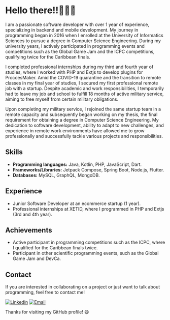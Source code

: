 # Hello there‼👋👨‍💻

I am a passionate software developer with over 1 year of experience, specializing in backend and mobile development. My journey in programming began in 2016 when I enrolled at the University of Informatics Sciences to pursue a degree in Computer Science Engineering. During my university years, I actively participated in programming events and competitions such as the Global Game Jam and the ICPC competitions, qualifying twice for the Caribbean finals.

I completed professional internships during my third and fourth year of studies, where I worked with PHP and Extjs to develop plugins for ProccesMaker. Amid the COVID-19 quarantine and the transition to remote classes in my final year of studies, I secured my first professional remote job with a startup. Despite academic and work responsibilities, I temporarily had to leave my job and school to fulfill 18 months of active military service, aiming to free myself from certain military obligations.

Upon completing my military service, I rejoined the same startup team in a remote capacity and subsequently began working on my thesis, the final requirement for obtaining a degree in Computer Science Engineering. My dedication to software development, ability to adapt to new challenges, and experience in remote work environments have allowed me to grow professionally and successfully tackle various projects and responsibilities.

## Skills

- **Programming languages:**  Java, Kotlin, PHP, JavaScript, Dart.
- **Frameworks/Libraries:** Jetpack Compose, Spring Boot, Node.js, Flutter.
- **Databases:** MySQL, GraphQL, MongoDB.
  
## Experience

- Junior Software Developer at an ecommerce startup (1 year).
- Professional internships at XETID, where I programmed in PHP and Extjs (3rd and 4th year).

## Achievements

- Active participant in programming competitions such as the ICPC, where I qualified for the Caribbean finals twice.
- Participant in other scientific programming events, such as the Global Game Jam and DevCa.

## Contact

If you are interested in collaborating on a project or just want to talk about programming, feel free to contact me!

[![Linkedin](https://img.shields.io/badge/-LinkedIn-blue?style=flat-square&logo=Linkedin&logoColor=white&link=https://www.linkedin.com/in/fabian-ortiz-maestre/)](https://www.linkedin.com/in/fabian-ortiz-maestre/)
[![Email](https://img.shields.io/badge/-Email-red?style=flat-square&logo=gmail&logoColor=white&link=mailto:fmaestre98@gmail.com)](mailto:fmaestre98@gmail.com)

Thanks for visiting my GitHub profile! 😄

